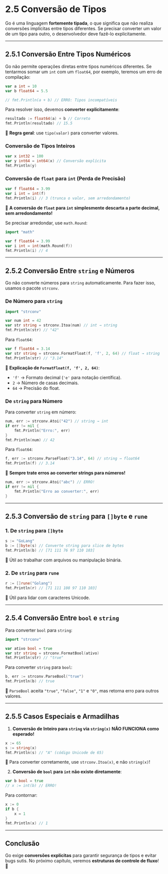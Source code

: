 # **2.5 Conversão de Tipos**

Go é uma linguagem **fortemente tipada**, o que significa que não realiza conversões implícitas entre tipos diferentes. Se precisar converter um valor de um tipo para outro, o desenvolvedor deve fazê-lo explicitamente.

---

## **2.5.1 Conversão Entre Tipos Numéricos**

Go não permite operações diretas entre tipos numéricos diferentes. Se tentarmos somar um `int` com um `float64`, por exemplo, teremos um erro de compilação:

```go
var a int = 10
var b float64 = 5.5

// fmt.Println(a + b) // ERRO: Tipos incompatíveis
```

Para resolver isso, devemos **converter explicitamente**:

```go
resultado := float64(a) + b // Correto
fmt.Println(resultado) // 15.5
```

📌 **Regra geral**: use `tipo(valor)` para converter valores.

### **Conversão de Tipos Inteiros**

```go
var x int32 = 100
var y int64 = int64(x) // Conversão explícita
fmt.Println(y)
```

### **Conversão de `float` para `int` (Perda de Precisão)**

```go
var f float64 = 3.99
var i int = int(f)
fmt.Println(i) // 3 (trunca o valor, sem arredondamento)
```

📌 **A conversão de `float` para `int` simplesmente descarta a parte decimal, sem arredondamento!**

Se precisar arredondar, use `math.Round`:

```go
import "math"

var f float64 = 3.99
var i int = int(math.Round(f))
fmt.Println(i) // 4
```

---

## **2.5.2 Conversão Entre `string` e Números**

Go não converte números para `string` automaticamente. Para fazer isso, usamos o pacote `strconv`.

### **De Número para `string`**

```go
import "strconv"

var num int = 42
var str string = strconv.Itoa(num) // int → string
fmt.Println(str) // "42"
```

Para `float64`:

```go
var f float64 = 3.14
var str string = strconv.FormatFloat(f, 'f', 2, 64) // float → string
fmt.Println(str) // "3.14"
```

📌 **Explicação de `FormatFloat(f, 'f', 2, 64)`**:
- `'f'` → Formato decimal (`'e'` para notação científica).
- `2` → Número de casas decimais.
- `64` → Precisão do float.

### **De `string` para Número**

Para converter `string` em número:

```go
num, err := strconv.Atoi("42") // string → int
if err != nil {
    fmt.Println("Erro:", err)
}
fmt.Println(num) // 42
```

Para `float64`:

```go
f, err := strconv.ParseFloat("3.14", 64) // string → float64
fmt.Println(f) // 3.14
```

📌 **Sempre trate erros ao converter strings para números!**

```go
num, err := strconv.Atoi("abc") // ERRO!
if err != nil {
    fmt.Println("Erro ao converter:", err)
}
```

---

## **2.5.3 Conversão de `string` para `[]byte` e `rune`**

### **1. De `string` para `[]byte`**

```go
s := "GoLang"
b := []byte(s) // Converte string para slice de bytes
fmt.Println(b) // [71 111 76 97 110 103]
```

📌 Útil ao trabalhar com arquivos ou manipulação binária.

### **2. De `string` para `rune`**

```go
r := []rune("Golang")
fmt.Println(r) // [71 111 108 97 110 103]
```

📌 Útil para lidar com caracteres Unicode.

---

## **2.5.4 Conversão Entre `bool` e `string`**

Para converter `bool` para `string`:

```go
import "strconv"

var ativo bool = true
var str string = strconv.FormatBool(ativo)
fmt.Println(str) // "true"
```

Para converter `string` para `bool`:

```go
b, err := strconv.ParseBool("true")
fmt.Println(b) // true
```

📌 `ParseBool` aceita `"true"`, `"false"`, `"1"` e `"0"`, mas retorna erro para outros valores.

---

## **2.5.5 Casos Especiais e Armadilhas**

1. **Conversão de Inteiro para `string` via `string(x)` NÃO FUNCIONA como esperado!**

```go
x := 65
s := string(x)
fmt.Println(s) // "A" (código Unicode de 65)
```

📌 Para converter corretamente, use `strconv.Itoa(x)`, e não `string(x)`!

2. **Conversão de `bool` para `int` não existe diretamente**:

```go
var b bool = true
// x := int(b) // ERRO!
```

Para contornar:

```go
x := 0
if b {
    x = 1
}
fmt.Println(x) // 1
```

---

## **Conclusão**

Go exige **conversões explícitas** para garantir segurança de tipos e evitar bugs sutis. No próximo capítulo, veremos **estruturas de controle de fluxo**! 🚀
